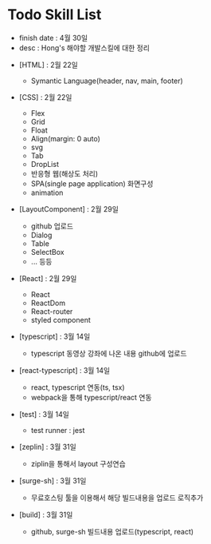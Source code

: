 # Todo Skill List 

* finish date : 4월 30일
* desc : Hong's 해야할 개발스킬에 대한 정리

- [HTML] : 2월 22일
    * Symantic Language(header, nav, main, footer)

- [CSS] : 2월 22일
    * Flex
    * Grid
    * Float
    * Align(margin: 0 auto)
    * svg
    * Tab
    * DropList
    * 반응형 웹(해상도 처리)
    * SPA(single page application) 화면구성
    * animation

- [LayoutComponent] : 2월 29일
    * github 업로드
    * Dialog
    * Table
    * SelectBox
    * ... 등등

- [React] : 2월 29일
    * React
    * ReactDom
    * React-router
    * styled component

- [typescript] : 3월 14일
    * typescript 동영상 강좌에 나온 내용 github에 업로드
 
- [react-typescript] : 3월 14일
    * react, typescript 연동(ts, tsx)
    * webpack을 통해 typescript/react 연동

- [test] : 3월 14일
    * test runner : jest

- [zeplin] : 3월 31일
    * ziplin을 통해서 layout 구성연습

- [surge-sh] : 3월 31일
    * 무료호스팅 툴을 이용해서 해당 빌드내용을 업로드 로직추가

- [build] : 3월 31일
    * github, surge-sh 빌드내용 업로드(typescript, react)